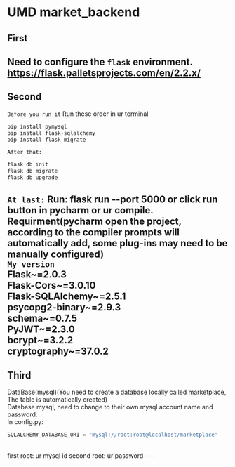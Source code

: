 UMD market_backend
====
First  
-
Need to configure the `flask` environment. https://flask.palletsprojects.com/en/2.2.x/ <br>
---
Second  
-
`Before you run it`
Run these order in ur terminal
```Bash
pip install pymysql
pip install flask-sqlalchemy
pip install flask-migrate
```
`After that:`
```Bash
flask db init
flask db migrate
flask db upgrade
```
`At last:` Run: flask run --port 5000 or click run button in pycharm or ur compile.<br>
Requirment(pycharm open the project, according to the compiler prompts will automatically add, some plug-ins may need to be manually configured)<br>
`My version`<br>
Flask~=2.0.3  
Flask-Cors~=3.0.10  
Flask-SQLAlchemy~=2.5.1  
psycopg2-binary~=2.9.3  
schema~=0.7.5  
PyJWT~=2.3.0  
bcrypt~=3.2.2  
cryptography~=37.0.2 
---
Third  
-
DataBase(mysql)(You need to create a database locally called marketplace, The table is automatically created)<br>
Database mysql, need to change to their own mysql account name and password.<br>
In config.py: 
```Python
SQLALCHEMY_DATABASE_URI = "mysql://root:root@localhost/marketplace"
```
<br>
first root: ur mysql id  second root: ur password  
----



